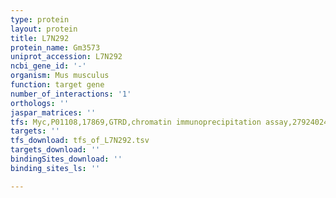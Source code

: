 ```yaml
---
type: protein
layout: protein
title: L7N292
protein_name: Gm3573
uniprot_accession: L7N292
ncbi_gene_id: '-'
organism: Mus musculus
function: target gene
number_of_interactions: '1'
orthologs: ''
jaspar_matrices: ''
tfs: Myc,P01108,17869,GTRD,chromatin immunoprecipitation assay,27924024%5Buid%5D,No
targets: ''
tfs_download: tfs_of_L7N292.tsv
targets_download: ''
bindingSites_download: ''
binding_sites_ls: ''

---
```

